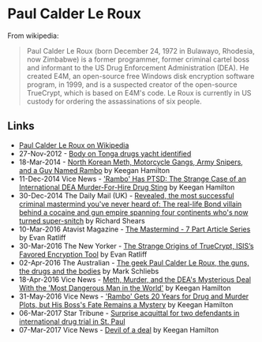 
# Paul Calder Le Roux

From wikipedia:

> Paul Calder Le Roux (born December 24, 1972 in Bulawayo, Rhodesia, now Zimbabwe) is a former programmer, former criminal cartel boss and informant to the US Drug Enforcement Administration (DEA).
> He created E4M, an open-source free Windows disk encryption software program, in 1999, and is a suspected creator of the open-source TrueCrypt, which is based on E4M's code. Le Roux is currently in US custody for ordering the assassinations of six people.

## Links

* [Paul Calder Le Roux on Wikipedia](https://en.wikipedia.org/wiki/Paul_Le_Roux)
* 27-Nov-2012 - [Body on Tonga drugs yacht identified](http://www.abc.net.au/news/2012-11-27/body-on-tonga-drugs-yacht-identified/4395172)
* 18-Mar-2014 - [North Korean Meth, Motorcycle Gangs, Army Snipers, and a Guy Named Rambo](https://news.vice.com/article/north-korean-meth-motorcycle-gangs-army-snipers-and-a-guy-named-rambo) by Keegan Hamilton
* 11-Dec-2014 Vice News - ['Rambo' Has PTSD: The Strange Case of an International DEA Murder-For-Hire Drug Sting](https://news.vice.com/article/rambo-has-ptsd-the-strange-case-of-an-international-dea-murder-for-hire-drug-sting) by Keegan Hamilton
* 30-Dec-2014 The Daily Mail (UK) - [Revealed, the most successful criminal mastermind you've never heard of: The real-life Bond villain behind a cocaine and gun empire spanning four continents who's now turned super-snitch](http://www.dailymail.co.uk/news/article-2890164/Revealed-successful-criminal-mastermind-ve-never-heard-real-life-Bond-villain-cocaine-gun-empire-spanning-four-continents-s-turned-super-snitch.html) by Richard Shears
* 10-Mar-2016 Atavist Magazine - [The Mastermind - 7 Part Article Series](https://magazine.atavist.com/the-mastermind) by Evan Ratliff
* 30-Mar-2016 The New Yorker - [The Strange Origins of TrueCrypt, ISIS’s Favored Encryption Tool](http://www.newyorker.com/news/news-desk/the-strange-origins-of-truecrypt-isiss-favored-encryption-tool) by Evan Ratliff
* 02-Apr-2016 The Australian - [The geek Paul Calder Le Roux, the guns, the drugs and the bodies](http://www.theaustralian.com.au/news/inquirer/the-geek-paul-calder-le-roux-the-guns-the-drugs-and-the-bodies/news-story/5e21610c24b36726cf0581f085a09163) by Mark Schliebs
* 18-Apr-2016 Vice News - [Meth, Murder, and the DEA's Mysterious Deal With the 'Most Dangerous Man in the World'](https://news.vice.com/article/paul-le-roux-joseph-hunter-rambo-the-dea-meth-and-cocaine) by Keegan Hamilton
* 31-May-2016 Vice News - ['Rambo' Gets 20 Years for Drug and Murder Plots, but His Boss's Fate Remains a Mystery](https://news.vice.com/article/rambo-joseph-manuel-hunter-sentencing-paul-le-roux) by Keegan Hamilton
* 06-Mar-2017 Star Tribune - [Surprise acquittal for two defendants in international drug trial in St. Paul](http://www.startribune.com/global-drug-investigation-lands-in-st-paul-courtroom-with-acquitttal-for-two/415486574/)
* 07-Mar-2017 Vice News - [Devil of a deal](https://news.vice.com/story/the-deas-deal-with-a-drug-kingpin-wasnt-enough-to-convict-this-israeli-businessman) by Keegan Hamilton
